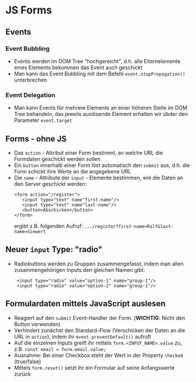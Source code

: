 # JS Forms

## Events

### Event Bubbling

- Events werden im DOM Tree "hochgereicht", d.h. alle Elternelemente eines Elements bekommen das Event auch geschickt
- Man kann das Event Bubbling mit dem Befehl `event.stopPropagation()` unterbrechen

### Event Delegation

- Man kann Events für mehrere Elemente an einer höheren Stelle im DOM Tree behandeln, das jeweils auslösende Element erhalten wir übder den Parameter `event.target`

## Forms - ohne JS

- Das `action` - Attribut einer Form bestimmt, an welche URL die Formdaten geschickt werden sollen
- Ein `button` innerhalb einer Form löst automatisch den `submit` aus, d.h. die Form schickt ihre Werte an die angegebene URL
- Die `name` - Attribute der `input` - Elemente bestimmen, wie die Daten an den Server geschickt werden:
  ```
  <form action="/register">
     <input type="text" name"first-name"/>
     <input type="text" name"last-name"/>
     <button>Abschicken</button>
  </form>
  ```
  ergibt z.B. folgenden Aufruf: `.../register?first-name=Ralf&last-name=Siewert`

## Neuer `input` Type: "radio"

- Radiobuttons werden zu Gruppen zusammengefasst, indem man allen zusammengehörigen Inputs den gleichen Namen gibt:
  ```
   <input type="radio" value="option-1" name="group-1"/>
   <input type="radio" value="option-2" name="group-1"/>
  ```

## Formulardaten mittels JavaScript auslesen

- Reagiert auf den `submit` Event-Handler der Form. (**WICHTIG**: Nicht den Button verwenden)
- Verhindert zunächst den Standard-Flow (Verschicken der Daten an die URL in `action`), indem ihr `event.preventDefault()` aufruft
- Auf die einzelnen Inputs greift ihr mittels `form.<INPUT_NAME>.value` zu, z.B. `const email = form.email.value;`
- Ausnahme: Bei einer Checkbox steht der Wert in der Property `checked` (true/false)
- Mittels `form.reset()` setzt ihr ein Formular auf seine Anfangswerte zurück
